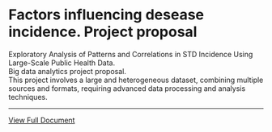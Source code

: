 # Factors influencing desease incidence. Project proposal

Exploratory Analysis of Patterns and Correlations in STD Incidence Using Large-Scale Public Health Data.  
Big data analytics project proposal.  
This project involves a large and heterogeneous dataset, combining multiple sources and formats, requiring advanced data processing and analysis techniques.  


---
  

[View Full Document](https://duranmendez.github.io/desease-incidence-project-proposal/Project_Proposal.pdf)
